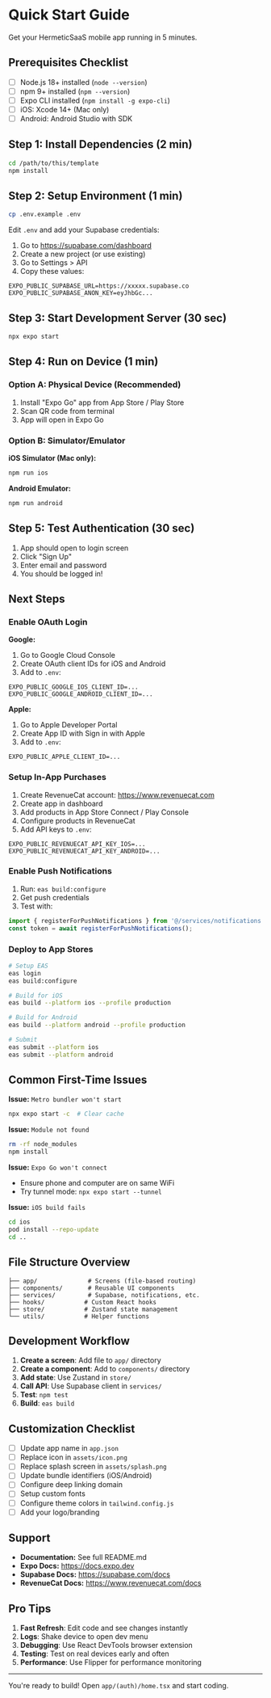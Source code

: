 # Quick Start Guide

Get your HermeticSaaS mobile app running in 5 minutes.

## Prerequisites Checklist

- [ ] Node.js 18+ installed (`node --version`)
- [ ] npm 9+ installed (`npm --version`)
- [ ] Expo CLI installed (`npm install -g expo-cli`)
- [ ] iOS: Xcode 14+ (Mac only)
- [ ] Android: Android Studio with SDK

## Step 1: Install Dependencies (2 min)

```bash
cd /path/to/this/template
npm install
```

## Step 2: Setup Environment (1 min)

```bash
cp .env.example .env
```

Edit `.env` and add your Supabase credentials:

1. Go to https://supabase.com/dashboard
2. Create a new project (or use existing)
3. Go to Settings > API
4. Copy these values:

```
EXPO_PUBLIC_SUPABASE_URL=https://xxxxx.supabase.co
EXPO_PUBLIC_SUPABASE_ANON_KEY=eyJhbGc...
```

## Step 3: Start Development Server (30 sec)

```bash
npx expo start
```

## Step 4: Run on Device (1 min)

### Option A: Physical Device (Recommended)

1. Install "Expo Go" app from App Store / Play Store
2. Scan QR code from terminal
3. App will open in Expo Go

### Option B: Simulator/Emulator

**iOS Simulator (Mac only):**
```bash
npm run ios
```

**Android Emulator:**
```bash
npm run android
```

## Step 5: Test Authentication (30 sec)

1. App should open to login screen
2. Click "Sign Up"
3. Enter email and password
4. You should be logged in!

## Next Steps

### Enable OAuth Login

**Google:**
1. Go to Google Cloud Console
2. Create OAuth client IDs for iOS and Android
3. Add to `.env`:
```
EXPO_PUBLIC_GOOGLE_IOS_CLIENT_ID=...
EXPO_PUBLIC_GOOGLE_ANDROID_CLIENT_ID=...
```

**Apple:**
1. Go to Apple Developer Portal
2. Create App ID with Sign in with Apple
3. Add to `.env`:
```
EXPO_PUBLIC_APPLE_CLIENT_ID=...
```

### Setup In-App Purchases

1. Create RevenueCat account: https://www.revenuecat.com
2. Create app in dashboard
3. Add products in App Store Connect / Play Console
4. Configure products in RevenueCat
5. Add API keys to `.env`:
```
EXPO_PUBLIC_REVENUECAT_API_KEY_IOS=...
EXPO_PUBLIC_REVENUECAT_API_KEY_ANDROID=...
```

### Enable Push Notifications

1. Run: `eas build:configure`
2. Get push credentials
3. Test with:
```typescript
import { registerForPushNotifications } from '@/services/notifications';
const token = await registerForPushNotifications();
```

### Deploy to App Stores

```bash
# Setup EAS
eas login
eas build:configure

# Build for iOS
eas build --platform ios --profile production

# Build for Android
eas build --platform android --profile production

# Submit
eas submit --platform ios
eas submit --platform android
```

## Common First-Time Issues

**Issue:** `Metro bundler won't start`
```bash
npx expo start -c  # Clear cache
```

**Issue:** `Module not found`
```bash
rm -rf node_modules
npm install
```

**Issue:** `Expo Go won't connect`
- Ensure phone and computer are on same WiFi
- Try tunnel mode: `npx expo start --tunnel`

**Issue:** `iOS build fails`
```bash
cd ios
pod install --repo-update
cd ..
```

## File Structure Overview

```
├── app/              # Screens (file-based routing)
├── components/       # Reusable UI components
├── services/         # Supabase, notifications, etc.
├── hooks/           # Custom React hooks
├── store/           # Zustand state management
└── utils/           # Helper functions
```

## Development Workflow

1. **Create a screen**: Add file to `app/` directory
2. **Create a component**: Add to `components/` directory
3. **Add state**: Use Zustand in `store/`
4. **Call API**: Use Supabase client in `services/`
5. **Test**: `npm test`
6. **Build**: `eas build`

## Customization Checklist

- [ ] Update app name in `app.json`
- [ ] Replace icon in `assets/icon.png`
- [ ] Replace splash screen in `assets/splash.png`
- [ ] Update bundle identifiers (iOS/Android)
- [ ] Configure deep linking domain
- [ ] Setup custom fonts
- [ ] Configure theme colors in `tailwind.config.js`
- [ ] Add your logo/branding

## Support

- **Documentation:** See full README.md
- **Expo Docs:** https://docs.expo.dev
- **Supabase Docs:** https://supabase.com/docs
- **RevenueCat Docs:** https://www.revenuecat.com/docs

## Pro Tips

1. **Fast Refresh**: Edit code and see changes instantly
2. **Logs**: Shake device to open dev menu
3. **Debugging**: Use React DevTools browser extension
4. **Testing**: Test on real devices early and often
5. **Performance**: Use Flipper for performance monitoring

---

You're ready to build! Open `app/(auth)/home.tsx` and start coding.
